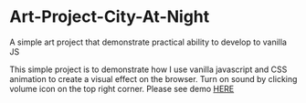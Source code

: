 # Art-Project-City-At-Night
A simple art project that demonstrate practical ability to develop to vanilla JS

This simple project is to demonstrate how I use vanilla javascript and CSS animation to create a visual effect on the browser. Turn on sound by clicking volume icon on the top right corner.
Please see demo [HERE](https://ambomaya.github.io/Art-Project-City-At-Night/js-art-project.html)
